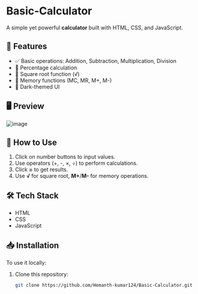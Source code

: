 # Basic-Calculator

A simple yet powerful **calculator** built with HTML, CSS, and JavaScript.

## 🚀 Features
- ✅ Basic operations: Addition, Subtraction, Multiplication, Division
- 🎯 Percentage calculation
- 📏 Square root function (√)
- 💾 Memory functions (MC, MR, M+, M-)
- 🎨 Dark-themed UI

## 🖥️ Preview
![image](https://github.com/user-attachments/assets/6594caaa-f695-4801-a02c-9de263998ddf)


## 📌 How to Use
1. Click on number buttons to input values.
2. Use operators (+, -, ×, ÷) to perform calculations.
3. Click **=** to get results.
4. Use **√** for square root, **M+**/**M-** for memory operations.

## 🛠 Tech Stack
- HTML
- CSS
- JavaScript

## 📥 Installation
To use it locally:
1. Clone this repository:
   ```sh
   git clone https://github.com/Hemanth-kumar124/Basic-Calculator.git
